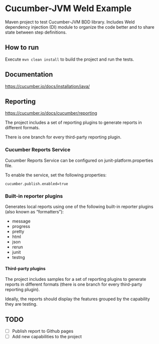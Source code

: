 # Cucumber-JVM Weld Example

Maven project to test Cucumber-JVM BDD library. 
Includes Weld  dependency injection (DI) module to organize the code better and to share state between step definitions.

## How to run
Execute `mvn clean install` to build the project and run the tests.

## Documentation
https://cucumber.io/docs/installation/java/

## Reporting
https://cucumber.io/docs/cucumber/reporting

The project includes a set of reporting plugins to generate reports in different formats.

There is one branch for every third-party reporting plugin.

### Cucumber Reports Service
Cucumber Reports Service can be configured on junit-platform.properties file.

To enable the service, set the following properties:

```properties
cucumber.publish.enabled=true
```

### Built-in reporter plugins
Generates local reports using one of the following built-in reporter plugins (also known as “formatters”):

- message
- progress
- pretty
- html
- json
- rerun
- junit
- testng

#### Third-party plugins
The project includes samples for a set of reporting plugins to generate reports in different formats 
(there is one branch for every third-party reporting plugin).

Ideally, the reports should display the features grouped by the capability they are testing.

## TODO
- [ ] Publish report to Github pages
- [ ] Add new capabilities to the project
